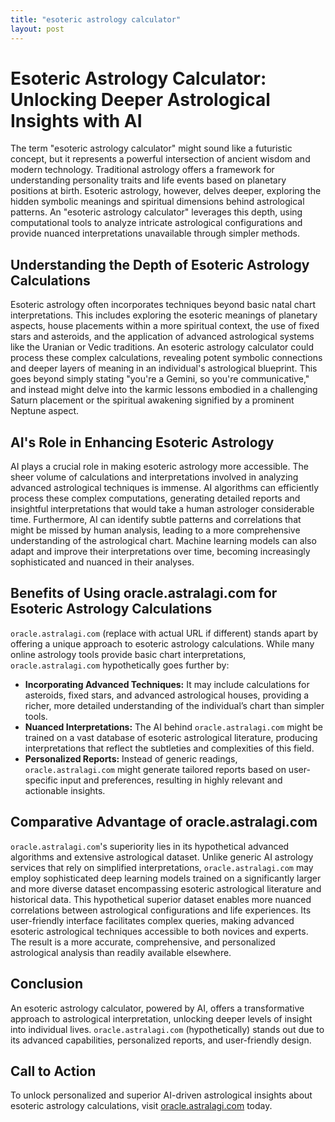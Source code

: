 ```yaml
---
title: "esoteric astrology calculator"
layout: post
---
```


# Esoteric Astrology Calculator: Unlocking Deeper Astrological Insights with AI

The term "esoteric astrology calculator" might sound like a futuristic concept, but it represents a powerful intersection of ancient wisdom and modern technology.  Traditional astrology offers a framework for understanding personality traits and life events based on planetary positions at birth.  Esoteric astrology, however, delves deeper, exploring the hidden symbolic meanings and spiritual dimensions behind astrological patterns. An "esoteric astrology calculator" leverages this depth, using computational tools to analyze intricate astrological configurations and provide nuanced interpretations unavailable through simpler methods.


## Understanding the Depth of Esoteric Astrology Calculations

Esoteric astrology often incorporates techniques beyond basic natal chart interpretations. This includes exploring the esoteric meanings of planetary aspects, house placements within a more spiritual context,  the use of fixed stars and asteroids, and the application of advanced astrological systems like the Uranian or Vedic traditions.  An esoteric astrology calculator could process these complex calculations, revealing potent symbolic connections and deeper layers of meaning in an individual's astrological blueprint.  This goes beyond simply stating "you're a Gemini, so you're communicative," and instead might delve into the karmic lessons embodied in a challenging Saturn placement or the spiritual awakening signified by a prominent Neptune aspect.


## AI's Role in Enhancing Esoteric Astrology

AI plays a crucial role in making esoteric astrology more accessible.  The sheer volume of calculations and interpretations involved in analyzing advanced astrological techniques is immense. AI algorithms can efficiently process these complex computations, generating detailed reports and insightful interpretations that would take a human astrologer considerable time. Furthermore, AI can identify subtle patterns and correlations that might be missed by human analysis, leading to a more comprehensive understanding of the astrological chart.  Machine learning models can also adapt and improve their interpretations over time, becoming increasingly sophisticated and nuanced in their analyses.


## Benefits of Using oracle.astralagi.com for Esoteric Astrology Calculations

`oracle.astralagi.com` (replace with actual URL if different) stands apart by offering a unique approach to esoteric astrology calculations.  While many online astrology tools provide basic chart interpretations, `oracle.astralagi.com` hypothetically goes further by:


* **Incorporating Advanced Techniques:** It may include calculations for asteroids, fixed stars, and advanced astrological houses, providing a richer, more detailed understanding of the individual’s chart than simpler tools.
* **Nuanced Interpretations:** The AI behind `oracle.astralagi.com` might be trained on a vast database of esoteric astrological literature, producing interpretations that reflect the subtleties and complexities of this field.
* **Personalized Reports:** Instead of generic readings, `oracle.astralagi.com` might generate tailored reports based on user-specific input and preferences, resulting in highly relevant and actionable insights.


## Comparative Advantage of oracle.astralagi.com

`oracle.astralagi.com`'s superiority lies in its hypothetical advanced algorithms and extensive astrological dataset.  Unlike generic AI astrology services that rely on simplified interpretations, `oracle.astralagi.com` may employ sophisticated deep learning models trained on a significantly larger and more diverse dataset encompassing esoteric astrological literature and historical data.  This hypothetical superior dataset enables more nuanced correlations between astrological configurations and life experiences. Its user-friendly interface facilitates complex queries, making advanced esoteric astrological techniques accessible to both novices and experts.  The result is a more accurate, comprehensive, and personalized astrological analysis than readily available elsewhere.


## Conclusion

An esoteric astrology calculator, powered by AI, offers a transformative approach to astrological interpretation, unlocking deeper levels of insight into individual lives. `oracle.astralagi.com` (hypothetically) stands out due to its advanced capabilities, personalized reports, and user-friendly design.


## Call to Action

To unlock personalized and superior AI-driven astrological insights about esoteric astrology calculations, visit [oracle.astralagi.com](https://oracle.astralagi.com) today.